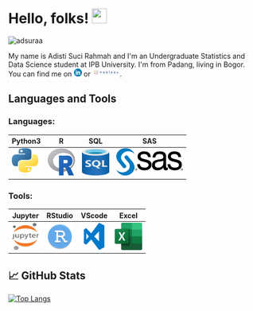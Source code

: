 <!-- More info, tips and tricks for making GitHub Profile README can be found in my article at https://towardsdatascience.com/build-a-stunning-readme-for-your-github-profile-9b80434fe5d7 -->

# Hello, folks! <img src="https://raw.githubusercontent.com/MartinHeinz/MartinHeinz/master/wave.gif" width="30px" height="30px" />

<p align="left"> <img src="https://komarev.com/ghpvc/?username=adsuraa&label=Profile%20views&color=0e75b6&style=flat" alt="adsuraa" /> </p>

My name is Adisti Suci Rahmah and I'm an Undergraduate Statistics and Data Science student at IPB University. I'm from Padang, living in Bogor. You can find me on [![LinkedIn][2.2]][2] or [![Tableu][3.2]][3].

## Languages and Tools
<div>

### Languages:
| Python3 | R | SQL | SAS |
|----------|----------|----------|----------|
|  <img src="https://github.com/imomenujung/imomenujung/blob/main/Logo/Python3.png" title="Python"  alt="Python" width="55" height="55"/> |  <img src="https://github.com/imomenujung/imomenujung/blob/main/Logo/R_logo.png" title="R"  alt="R" width="55" height="55"/> |  <img src="https://github.com/imomenujung/imomenujung/blob/main/Logo/SQL.png" title="SQL" alt="SQL" width="55" height="55"/> | <img src="https://github.com/imomenujung/imomenujung/blob/main/Logo/SAS_logo.png" title="SAS" alt="SAS" width="134" height="55"/> |

### Tools:
| Jupyter | RStudio | VScode | Excel |
|----------|----------|----------|----------|
|  <img src="https://github.com/imomenujung/imomenujung/blob/main/Logo/jupyter_logo.png" title="Jupyter"  alt="Jupyter" width="55" height="55"/> |  <img src="https://github.com/imomenujung/imomenujung/blob/main/Logo/rstudio_logo.png" title="R Studio"  alt="Rstudio" width="55" height="55"/> |  <img src="https://github.com/imomenujung/imomenujung/blob/main/Logo/vscode_logo.png" title="VScode" alt="VSCode" width="55" height="55"/> | <img src="https://github.com/imomenujung/imomenujung/blob/main/Logo/Excel_logo.png" title="Excel" alt="Excel" width="55" height="55"/> |

## &#x1f4c8; GitHub Stats

[![Top Langs](https://github-readme-stats.vercel.app/api/top-langs/?username=adsuraa&layout=compact)](https://github.com/adsuraa/github-readme-stats)


<!-- links to social media icons -->

<!-- icons with padding -->

[1.1]: http://i.imgur.com/tXSoThF.png (twitter icon with padding)
[2.1]: http://i.imgur.com/0o48UoR.png (github icon with padding)

<!-- icons without padding -->

[1.2]: http://i.imgur.com/wWzX9uB.png (twitter icon without padding)
[2.2]: https://raw.githubusercontent.com/imomenujung/imomenujung/master/circle-linkedin-512-(1).png (LinkedIn icon without padding)
[3.2]: https://raw.githubusercontent.com/imomenujung/imomenujung/master/Tableu.png (Tableu icon without padding)


<!-- links to your social media accounts -->

[1]: https://github.com/adsuraa
[2]: https://www.linkedin.com/in/adistisucirahmah/
[3]: https://public.tableau.com/app/profile/fadly.mochammad.taufiq/


<!-- Resources -->
<!-- Icons: https://simpleicons.org/ -->
<!-- GitHub Stats: https://github.com/anuraghazra/github-readme-stats -->
<!-- Emojis: https://emojipedia.org/emoji/ -->
<!-- HTML Emojis: https://www.fileformat.info/index.htm -->
<!-- Shields: https://shields.io/ -->
<!-- Awesome GitHub Profile README: https://github.com/abhisheknaiidu/awesome-github-profile-readme -->
